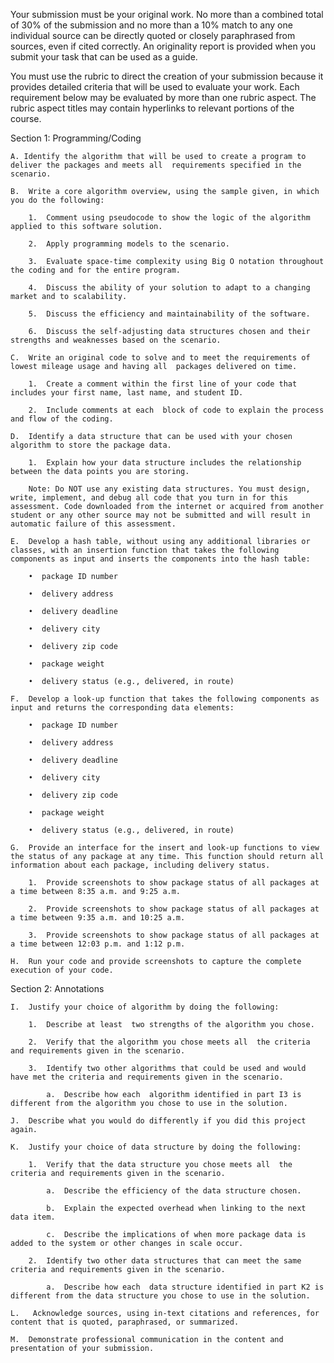 Your submission must be your original work. No more than a combined total of 30% of the submission and no more than a 10% match to any one individual source can be directly 
quoted or closely paraphrased from sources, even if cited correctly. An originality report is provided when you submit your task that can be used as a guide.

You must use the rubric to direct the creation of your submission because it provides detailed criteria that will be used to evaluate your work. Each requirement below may be 
evaluated by more than one rubric aspect. The rubric aspect titles may contain hyperlinks to relevant portions of the course.

Section 1: Programming/Coding


    A. Identify the algorithm that will be used to create a program to deliver the packages and meets all  requirements specified in the scenario.

    B.  Write a core algorithm overview, using the sample given, in which you do the following:

        1.  Comment using pseudocode to show the logic of the algorithm applied to this software solution.

        2.  Apply programming models to the scenario.

        3.  Evaluate space-time complexity using Big O notation throughout the coding and for the entire program.

        4.  Discuss the ability of your solution to adapt to a changing market and to scalability.

        5.  Discuss the efficiency and maintainability of the software.

        6.  Discuss the self-adjusting data structures chosen and their strengths and weaknesses based on the scenario.

    C.  Write an original code to solve and to meet the requirements of lowest mileage usage and having all  packages delivered on time.

        1.  Create a comment within the first line of your code that includes your first name, last name, and student ID.

        2.  Include comments at each  block of code to explain the process and flow of the coding.

    D.  Identify a data structure that can be used with your chosen algorithm to store the package data.

        1.  Explain how your data structure includes the relationship between the data points you are storing.

        Note: Do NOT use any existing data structures. You must design, write, implement, and debug all code that you turn in for this assessment. Code downloaded from the internet or acquired from another student or any other source may not be submitted and will result in automatic failure of this assessment.

    E.  Develop a hash table, without using any additional libraries or classes, with an insertion function that takes the following components as input and inserts the components into the hash table:

        •  package ID number

        •  delivery address

        •  delivery deadline

        •  delivery city

        •  delivery zip code

        •  package weight

        •  delivery status (e.g., delivered, in route)

    F.  Develop a look-up function that takes the following components as input and returns the corresponding data elements:

        •  package ID number

        •  delivery address

        •  delivery deadline

        •  delivery city

        •  delivery zip code

        •  package weight

        •  delivery status (e.g., delivered, in route)

    G.  Provide an interface for the insert and look-up functions to view the status of any package at any time. This function should return all information about each package, including delivery status.

        1.  Provide screenshots to show package status of all packages at a time between 8:35 a.m. and 9:25 a.m.

        2.  Provide screenshots to show package status of all packages at a time between 9:35 a.m. and 10:25 a.m.

        3.  Provide screenshots to show package status of all packages at a time between 12:03 p.m. and 1:12 p.m.

    H.  Run your code and provide screenshots to capture the complete execution of your code.


Section 2: Annotations


    I.  Justify your choice of algorithm by doing the following:

        1.  Describe at least  two strengths of the algorithm you chose.

        2.  Verify that the algorithm you chose meets all  the criteria and requirements given in the scenario.

        3.  Identify two other algorithms that could be used and would have met the criteria and requirements given in the scenario.

            a.  Describe how each  algorithm identified in part I3 is different from the algorithm you chose to use in the solution.

    J.  Describe what you would do differently if you did this project again.

    K.  Justify your choice of data structure by doing the following:

        1.  Verify that the data structure you chose meets all  the criteria and requirements given in the scenario.

            a.  Describe the efficiency of the data structure chosen.

            b.  Explain the expected overhead when linking to the next data item.

            c.  Describe the implications of when more package data is added to the system or other changes in scale occur.

        2.  Identify two other data structures that can meet the same criteria and requirements given in the scenario.

            a.  Describe how each  data structure identified in part K2 is different from the data structure you chose to use in the solution.

    L.   Acknowledge sources, using in-text citations and references, for content that is quoted, paraphrased, or summarized.

    M.  Demonstrate professional communication in the content and presentation of your submission.
